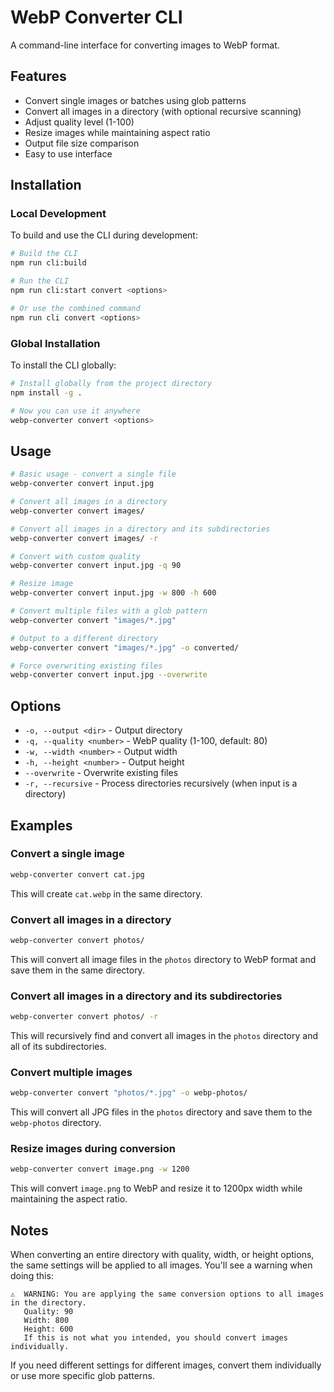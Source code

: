# WebP Converter CLI

A command-line interface for converting images to WebP format.

## Features

- Convert single images or batches using glob patterns
- Convert all images in a directory (with optional recursive scanning)
- Adjust quality level (1-100)
- Resize images while maintaining aspect ratio
- Output file size comparison
- Easy to use interface

## Installation

### Local Development

To build and use the CLI during development:

```bash
# Build the CLI
npm run cli:build

# Run the CLI
npm run cli:start convert <options>

# Or use the combined command
npm run cli convert <options>
```

### Global Installation

To install the CLI globally:

```bash
# Install globally from the project directory
npm install -g .

# Now you can use it anywhere
webp-converter convert <options>
```

## Usage

```bash
# Basic usage - convert a single file
webp-converter convert input.jpg

# Convert all images in a directory
webp-converter convert images/

# Convert all images in a directory and its subdirectories
webp-converter convert images/ -r

# Convert with custom quality
webp-converter convert input.jpg -q 90

# Resize image
webp-converter convert input.jpg -w 800 -h 600

# Convert multiple files with a glob pattern
webp-converter convert "images/*.jpg"

# Output to a different directory
webp-converter convert "images/*.jpg" -o converted/

# Force overwriting existing files
webp-converter convert input.jpg --overwrite
```

## Options

- `-o, --output <dir>` - Output directory
- `-q, --quality <number>` - WebP quality (1-100, default: 80)
- `-w, --width <number>` - Output width
- `-h, --height <number>` - Output height
- `--overwrite` - Overwrite existing files
- `-r, --recursive` - Process directories recursively (when input is a
  directory)

## Examples

### Convert a single image

```bash
webp-converter convert cat.jpg
```

This will create `cat.webp` in the same directory.

### Convert all images in a directory

```bash
webp-converter convert photos/
```

This will convert all image files in the `photos` directory to WebP format and
save them in the same directory.

### Convert all images in a directory and its subdirectories

```bash
webp-converter convert photos/ -r
```

This will recursively find and convert all images in the `photos` directory and
all of its subdirectories.

### Convert multiple images

```bash
webp-converter convert "photos/*.jpg" -o webp-photos/
```

This will convert all JPG files in the `photos` directory and save them to the
`webp-photos` directory.

### Resize images during conversion

```bash
webp-converter convert image.png -w 1200
```

This will convert `image.png` to WebP and resize it to 1200px width while
maintaining the aspect ratio.

## Notes

When converting an entire directory with quality, width, or height options, the
same settings will be applied to all images. You'll see a warning when doing
this:

```
⚠️  WARNING: You are applying the same conversion options to all images in the directory.
   Quality: 90
   Width: 800
   Height: 600
   If this is not what you intended, you should convert images individually.
```

If you need different settings for different images, convert them individually
or use more specific glob patterns.
